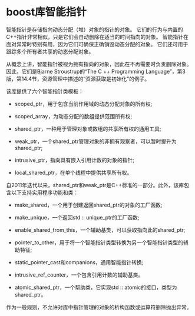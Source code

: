 # boost库智能指针

智能指针是存储指向动态分配（堆）对象的指针的对象。 它们的行为与内置的C++指针非常相似，只是它们会自动删除在适当的时间指向的对象。 智能指针在面对异常时特别有用，因为它们可确保正确销毁动态分配的对象。 它们还可用于跟踪多个所有者共享的动态分配对象。

从概念上讲，智能指针被视为拥有指向的对象，因此在不再需要时负责删除对象。 因此，它们是Bjarne Stroustrup的“The C ++ Programming Language”，第3版，第14.4节，资源管理中描述的“资源获取是初始化”的例子。

该库提供了六个智能指针类模板：

* scoped_ptr，用于包含当前作用域的动态分配对象的所有权;

* scoped_array，为动态分配的数组提供范围所有权;

* shared_ptr，一种用于管理对象或数组的共享所有权的通用工具;

* weak_ptr，一个shared_ptr管理对象的非拥有观察者，可以暂时提升为shared_ptr;

* intrusive_ptr，指向具有嵌入引用计数的对象的指针;

* local_shared_ptr，在单个线程中提供共享所有权。

自2011年迭代以来，shared_ptr和weak_ptr是C++标准的一部分。此外，该库包含以下支持实用程序功能和类：

* make_shared，一个用于创建返回shared_ptr的对象的工厂函数;

* make_unique，一个返回std :: unique_ptr的工厂函数;

* enable_shared_from_this，一个辅助基类，可以获取指向此的shared_ptr;

* pointer_to_other，用于将一个智能指针类型转换为另一个智能指针类型的辅助特征;

* static_pointer_cast和companions，通用智能指针转换;

* intrusive_ref_counter，一个包含引用计数的辅助基类。

* atomic_shared_ptr，一个帮助类，它实现std :: atomic的接口，类型为shared_ptr。

作为一般规则，不允许对库中指针管理的对象的析构函数或运算符删除抛出异常。
